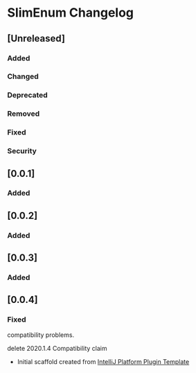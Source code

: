 <!-- Keep a Changelog guide -> https://keepachangelog.com -->

# SlimEnum Changelog

## [Unreleased]
### Added

### Changed

### Deprecated

### Removed

### Fixed

### Security

## [0.0.1]
### Added
## [0.0.2]
### Added 
## [0.0.3]
### Added
## [0.0.4]
### Fixed
compatibility problems.

delete 2020.1.4 Compatibility claim 
- Initial scaffold created from [IntelliJ Platform Plugin Template](https://github.com/JetBrains/intellij-platform-plugin-template)
